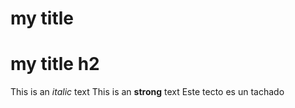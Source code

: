 <!-- HEADINGS -->
# my title
# my title h2

<!-- italic -->

This is an *italic* text
This is an **strong** text
Este tecto es un tachado 
